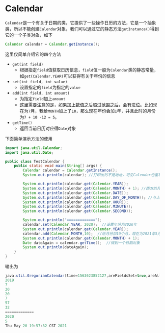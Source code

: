 # Calendar

`Calendar`是一个有关于日期的类，它提供了一些操作日历的方法，它是一个抽象类，所以不能创建`Calendar`对象，我们可以通过它的静态方法`getInstance()`得到它的一个子类对象，如下

```java
Calendar calendar = Calendar.getInstance();
```

这里仅简单介绍它的四个方法

- `get(int field)`
  - 根据指定`field`值获取日历信息，`field`值一般为`Calendar`类的静态常量，如`get(Calendar.YEAR)`可以获得有关于年份的信息
- `set(int field, int value)`
  - 设置指定的`field`为指定的`value`
- `add(int field, int amount)`
  - 为指定`field`加上`amount`
  - 这里需要注意的是，如果加上数值之后超过范围之后，会有进位。比如现在为`7`月，我给`MONTH`加上了`10`，那么现在年份会加`1`年，并且此时的月份为`7 + 10 -12 = 5`。
- `getTime()`
  - 返回当前日历对应得`Date`对象



下面简单演示方法的使用

```java
import java.util.Calendar;
import java.util.Date;

public class TestCalendar {
    public static void main(String[] args) {
        Calendar calendar = Calendar.getInstance();
        System.out.println(calendar); //打印出的不是地址，可见Calendar也重写了toString()方法

        System.out.println(calendar.get(Calendar.YEAR));
        System.out.println(calendar.get(Calendar.MONTH) + 1); //西方的月份是从0开始的，所以这里我加1
        System.out.println(calendar.get(Calendar.DATE));
        System.out.println(calendar.get(Calendar.DAY_OF_MONTH)); //与上面DATE的效果是一样的
        System.out.println(calendar.get(Calendar.HOUR));
        System.out.println(calendar.get(Calendar.MINUTE));
        System.out.println(calendar.get(Calendar.SECOND));

        System.out.println("=============");
        calendar.set(Calendar.YEAR, 2020);  //设置年份为2020年
        System.out.println(calendar.get(Calendar.YEAR));
        calendar.add(Calendar.MONTH,10);  //给月份加10个月，现在为2021年5月了
        System.out.println(calendar.get(Calendar.MONTH) + 1);
        Date dateAgain = calendar.getTime();  //得到一个日期对象
        System.out.println(dateAgain);
    }
}
```

输出为

```java
java.util.GregorianCalendar[time=1563623852127,areFieldsSet=true,areAllFieldsSet=true,lenient=true,zone=sun.util.calendar.ZoneInfo[id="Asia/Shanghai",offset=28800000,dstSavings=0,useDaylight=false,transitions=29,lastRule=null],firstDayOfWeek=1,minimalDaysInFirstWeek=1,ERA=1,YEAR=2019,MONTH=6,WEEK_OF_YEAR=29,WEEK_OF_MONTH=3,DAY_OF_MONTH=20,DAY_OF_YEAR=201,DAY_OF_WEEK=7,DAY_OF_WEEK_IN_MONTH=3,AM_PM=1,HOUR=7,HOUR_OF_DAY=19,MINUTE=57,SECOND=32,MILLISECOND=127,ZONE_OFFSET=28800000,DST_OFFSET=0]
2019
7
20
20
7
57
32
=============
2020
5
Thu May 20 19:57:32 CST 2021
```

